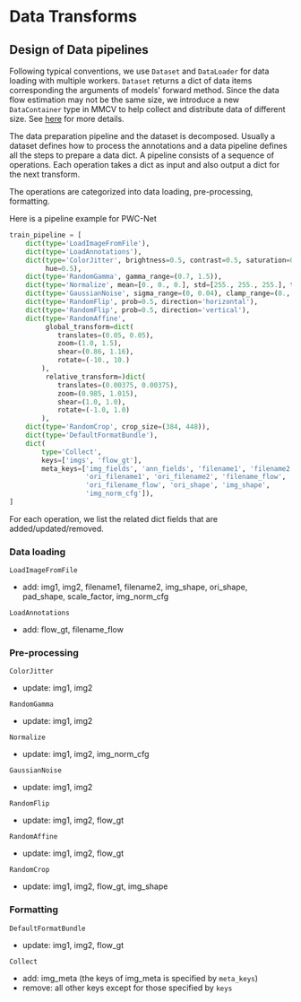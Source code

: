 # Data Transforms

## Design of Data pipelines

Following typical conventions, we use `Dataset` and `DataLoader` for data loading
with multiple workers. `Dataset` returns a dict of data items corresponding
the arguments of models' forward method.
Since the data flow estimation may not be the same size, we introduce a new `DataContainer` type in MMCV to help collect and distribute
data of different size.
See [here](https://github.com/open-mmlab/mmcv/blob/master/mmcv/parallel/data_container.py) for more details.

The data preparation pipeline and the dataset is decomposed. Usually a dataset
defines how to process the annotations and a data pipeline defines all the steps to prepare a data dict.
A pipeline consists of a sequence of operations. Each operation takes a dict as input and also output a dict for the next transform.

The operations are categorized into data loading, pre-processing, formatting.

Here is a pipeline example for PWC-Net

```python
train_pipeline = [
    dict(type='LoadImageFromFile'),
    dict(type='LoadAnnotations'),
    dict(type='ColorJitter', brightness=0.5, contrast=0.5, saturation=0.5,
         hue=0.5),
    dict(type='RandomGamma', gamma_range=(0.7, 1.5)),
    dict(type='Normalize', mean=[0., 0., 0.], std=[255., 255., 255.], to_rgb=False),
    dict(type='GaussianNoise', sigma_range=(0, 0.04), clamp_range=(0., 1.)),
    dict(type='RandomFlip', prob=0.5, direction='horizontal'),
    dict(type='RandomFlip', prob=0.5, direction='vertical'),
    dict(type='RandomAffine',
         global_transform=dict(
            translates=(0.05, 0.05),
            zoom=(1.0, 1.5),
            shear=(0.86, 1.16),
            rotate=(-10., 10.)
        ),
         relative_transform=)dict(
            translates=(0.00375, 0.00375),
            zoom=(0.985, 1.015),
            shear=(1.0, 1.0),
            rotate=(-1.0, 1.0)
        ),
    dict(type='RandomCrop', crop_size=(384, 448)),
    dict(type='DefaultFormatBundle'),
    dict(
        type='Collect',
        keys=['imgs', 'flow_gt'],
        meta_keys=['img_fields', 'ann_fields', 'filename1', 'filename2',
                   'ori_filename1', 'ori_filename2', 'filename_flow',
                   'ori_filename_flow', 'ori_shape', 'img_shape',
                   'img_norm_cfg']),
]

```

For each operation, we list the related dict fields that are added/updated/removed.

### Data loading

`LoadImageFromFile`

- add: img1, img2, filename1, filename2, img_shape, ori_shape, pad_shape, scale_factor, img_norm_cfg

`LoadAnnotations`

- add: flow_gt, filename_flow

### Pre-processing

`ColorJitter`

- update: img1, img2

`RandomGamma`

- update: img1, img2

`Normalize`

- update: img1, img2, img_norm_cfg

`GaussianNoise`

- update: img1, img2

`RandomFlip`

- update: img1, img2, flow_gt

`RandomAffine`

- update: img1, img2, flow_gt

`RandomCrop`

- update: img1, img2, flow_gt, img_shape

### Formatting

`DefaultFormatBundle`

- update: img1, img2, flow_gt

`Collect`

- add: img_meta (the keys of img_meta is specified by `meta_keys`)
- remove: all other keys except for those specified by `keys`
